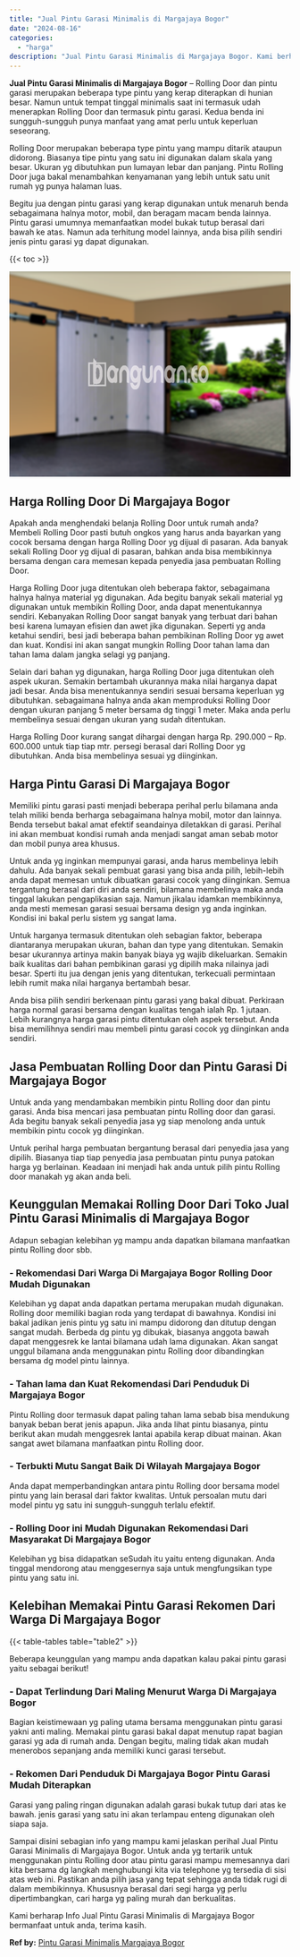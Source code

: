 ```yaml
---
title: "Jual Pintu Garasi Minimalis di Margajaya Bogor"
date: "2024-08-16"
categories: 
  - "harga"
description: "Jual Pintu Garasi Minimalis di Margajaya Bogor. Kami berharap Info Jual Pintu Garasi Minimalis di Margajaya Bogor bermanfaat untuk anda, terima kasih...."
---
```


**Jual Pintu Garasi Minimalis di Margajaya Bogor** – Rolling Door dan pintu garasi merupakan beberapa type pintu yang kerap diterapkan di hunian besar. Namun untuk tempat tinggal minimalis saat ini termasuk udah menerapkan Rolling Door dan termasuk pintu garasi. Kedua benda ini sungguh-sungguh punya manfaat yang amat perlu untuk keperluan seseorang.

Rolling Door merupakan beberapa type pintu yang mampu ditarik ataupun didorong. Biasanya tipe pintu yang satu ini digunakan dalam skala yang besar. Ukuran yg dibutuhkan pun lumayan lebar dan panjang. Pintu Rolling Door juga bakal menambahkan kenyamanan yang lebih untuk satu unit rumah yg punya halaman luas.

Begitu jua dengan pintu garasi yang kerap digunakan untuk menaruh benda sebagaimana halnya motor, mobil, dan beragam macam benda lainnya. Pintu garasi umumnya memanfaatkan model bukak tutup berasal dari bawah ke atas. Namun ada terhitung model lainnya, anda bisa pilih sendiri jenis pintu garasi yg dapat digunakan.

{{< toc >}}

![Jual Pintu Garasi Minimalis di Margajaya Bogor](/images/pintu-garasi-37.png)

## Harga Rolling Door Di Margajaya Bogor

Apakah anda menghendaki belanja Rolling Door untuk rumah anda? Membeli Rolling Door pasti butuh ongkos yang harus anda bayarkan yang cocok bersama dengan harga Rolling Door yg dijual di pasaran. Ada banyak sekali Rolling Door yg dijual di pasaran, bahkan anda bisa membikinnya bersama dengan cara memesan kepada penyedia jasa pembuatan Rolling Door.

Harga Rolling Door juga ditentukan oleh beberapa faktor, sebagaimana halnya halnya material yg digunakan. Ada begitu banyak sekali material yg digunakan untuk membikin Rolling Door, anda dapat menentukannya sendiri. Kebanyakan Rolling Door sangat banyak yang terbuat dari bahan besi karena lumayan efisien dan awet jika digunakan. Seperti yg anda ketahui sendiri, besi jadi beberapa bahan pembikinan Rolling Door yg awet dan kuat. Kondisi ini akan sangat mungkin Rolling Door tahan lama dan tahan lama dalam jangka selagi yg panjang.

Selain dari bahan yg digunakan, harga Rolling Door juga ditentukan oleh aspek ukuran. Semakin bertambah ukurannya maka nilai harganya dapat jadi besar. Anda bisa menentukannya sendiri sesuai bersama keperluan yg dibutuhkan. sebagaimana halnya anda akan memproduksi Rolling Door dengan ukuran panjang 5 meter bersama dg tinggi 1 meter. Maka anda perlu membelinya sesuai dengan ukuran yang sudah ditentukan.

Harga Rolling Door kurang sangat dihargai dengan harga Rp. 290.000 – Rp. 600.000 untuk tiap tiap mtr. persegi berasal dari Rolling Door yg dibutuhkan. Anda bisa membelinya sesuai yg diinginkan.

## Harga Pintu Garasi Di Margajaya Bogor

Memiliki pintu garasi pasti menjadi beberapa perihal perlu bilamana anda telah miliki benda berharga sebagaimana halnya mobil, motor dan lainnya. Benda tersebut bakal amat efektif seandainya diletakkan di garasi. Perihal ini akan membuat kondisi rumah anda menjadi sangat aman sebab motor dan mobil punya area khusus.

Untuk anda yg inginkan mempunyai garasi, anda harus membelinya lebih dahulu. Ada banyak sekali pembuat garasi yang bisa anda pilih, lebih-lebih anda dapat memesan untuk dibuatkan garasi cocok yang diinginkan. Semua tergantung berasal dari diri anda sendiri, bilamana membelinya maka anda tinggal lakukan pengaplikasian saja. Namun jikalau idamkan membikinnya, anda mesti memesan garasi sesuai bersama design yg anda inginkan. Kondisi ini bakal perlu sistem yg sangat lama.

Untuk harganya termasuk ditentukan oleh sebagian faktor, beberapa diantaranya merupakan ukuran, bahan dan type yang ditentukan. Semakin besar ukurannya artinya makin banyak biaya yg wajib dikeluarkan. Semakin baik kualitas dari bahan pembikinan garasi yg dipilih maka nilainya jadi besar. Sperti itu jua dengan jenis yang ditentukan, terkecuali permintaan lebih rumit maka nilai harganya bertambah besar.

Anda bisa pilih sendiri berkenaan pintu garasi yang bakal dibuat. Perkiraan harga normal garasi bersama dengan kualitas tengah ialah Rp. 1 jutaan. Lebih kurangnya harga garasi pintu ditentukan oleh aspek tersebut. Anda bisa memilihnya sendiri mau membeli pintu garasi cocok yg diinginkan anda sendiri.

## Jasa Pembuatan Rolling Door dan Pintu Garasi Di Margajaya Bogor

Untuk anda yang mendambakan membikin pintu Rolling door dan pintu garasi. Anda bisa mencari jasa pembuatan pintu Rolling door dan garasi. Ada begitu banyak sekali penyedia jasa yg siap menolong anda untuk membikin pintu cocok yg diinginkan.

Untuk perihal harga pembuatan bergantung berasal dari penyedia jasa yang dipilih. Biasanya tiap tiap penyedia jasa pembuatan pintu punya patokan harga yg berlainan. Keadaan ini menjadi hak anda untuk pilih pintu Rolling door manakah yg akan anda beli.

## Keunggulan Memakai Rolling Door Dari Toko Jual Pintu Garasi Minimalis di Margajaya Bogor

Adapun sebagian kelebihan yg mampu anda dapatkan bilamana manfaatkan pintu Rolling door sbb.

### \- Rekomendasi Dari Warga Di Margajaya Bogor Rolling Door Mudah Digunakan

Kelebihan yg dapat anda dapatkan pertama merupakan mudah digunakan. Rolling door memiliki bagian roda yang terdapat di bawahnya. Kondisi ini bakal jadikan jenis pintu yg satu ini mampu didorong dan ditutup dengan sangat mudah. Berbeda dg pintu yg dibukak, biasanya anggota bawah dapat menggesrek ke lantai bilamana udah lama digunakan. Akan sangat unggul bilamana anda menggunakan pintu Rolling door dibandingkan bersama dg model pintu lainnya.

### \- Tahan lama dan Kuat Rekomendasi Dari Penduduk Di Margajaya Bogor

Pintu Rolling door termasuk dapat paling tahan lama sebab bisa mendukung banyak beban berat jenis apapun. Jika anda lihat pintu biasanya, pintu berikut akan mudah menggesrek lantai apabila kerap dibuat mainan. Akan sangat awet bilamana manfaatkan pintu Rolling door.

### \- Terbukti Mutu Sangat Baik Di Wilayah Margajaya Bogor

Anda dapat memperbandingkan antara pintu Rolling door bersama model pintu yang lain berasal dari faktor kwalitas. Untuk persoalan mutu dari model pintu yg satu ini sungguh-sungguh terlalu efektif.

### \- Rolling Door ini Mudah Digunakan Rekomendasi Dari Masyarakat Di Margajaya Bogor

Kelebihan yg bisa didapatkan seSudah itu yaitu enteng digunakan. Anda tinggal mendorong atau menggesernya saja untuk mengfungsikan type pintu yang satu ini.

## Kelebihan Memakai Pintu Garasi Rekomen Dari Warga Di Margajaya Bogor

{{< table-tables table="table2" >}}

Beberapa keunggulan yang mampu anda dapatkan kalau pakai pintu garasi yaitu sebagai berikut!

### \- Dapat Terlindung Dari Maling Menurut Warga Di Margajaya Bogor

Bagian keistimewaan yg paling utama bersama menggunakan pintu garasi yakni anti maling. Memakai pintu garasi bakal dapat menutup rapat bagian garasi yg ada di rumah anda. Dengan begitu, maling tidak akan mudah menerobos sepanjang anda memiliki kunci garasi tersebut.

### \- Rekomen Dari Penduduk Di Margajaya Bogor Pintu Garasi Mudah Diterapkan

Garasi yang paling ringan digunakan adalah garasi bukak tutup dari atas ke bawah. jenis garasi yang satu ini akan terlampau enteng digunakan oleh siapa saja.

Sampai disini sebagian info yang mampu kami jelaskan perihal Jual Pintu Garasi Minimalis di Margajaya Bogor. Untuk anda yg tertarik untuk menggunakan pintu Rolling door atau pintu garasi mampu memesannya dari kita bersama dg langkah menghubungi kita via telephone yg tersedia di sisi atas web ini. Pastikan anda pilih jasa yang tepat sehingga anda tidak rugi di dalam membikinnya. Khususnya berasal dari segi harga yg perlu dipertimbangkan, cari harga yg paling murah dan berkualitas.

Kami berharap Info Jual Pintu Garasi Minimalis di Margajaya Bogor bermanfaat untuk anda, terima kasih.

**Ref by:** [Pintu Garasi Minimalis Margajaya Bogor](https://id.wikipedia.org/wiki/Pintu)
